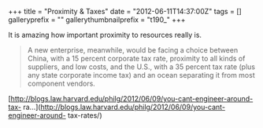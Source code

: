 +++
title = "Proximity & Taxes"
date = "2012-06-11T14:37:00Z"
tags = []
galleryprefix = ""
gallerythumbnailprefix = "t190_"
+++

It is amazing how important proximity to resources really is.

> A new enterprise, meanwhile, would be facing a choice between China, with a
15 percent corporate tax rate, proximity to all kinds of suppliers, and low
costs, and the U.S., with a 35 percent tax rate (plus any state corporate
income tax) and an ocean separating it from most component vendors.

[http://blogs.law.harvard.edu/philg/2012/06/09/you-cant-engineer-around-tax-
ra...](http://blogs.law.harvard.edu/philg/2012/06/09/you-cant-engineer-around-
tax-rates/)


